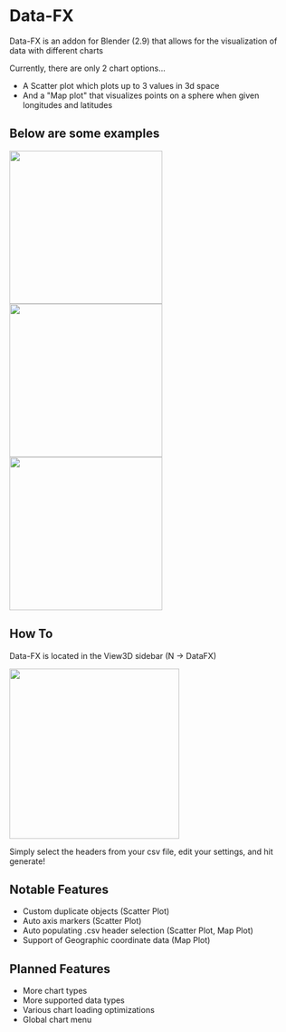# Data-FX
Data-FX is an addon for Blender (2.9) that allows for the visualization of data with different charts

Currently, there are only 2 chart options...

- A Scatter plot which plots up to 3 values in 3d space
- And a "Map plot" that visualizes points on a sphere when given longitudes and latitudes

## Below are some examples
<img src="https://www.landonferguson.com/images/scatter_plot_small.png" height="270"> <img src="https://www.landonferguson.com/images/earth_small.png" height="270"> <img src="https://i.imgur.com/M8pYVzk.png" height="270">

## How To
Data-FX is located in the View3D sidebar (N -> DataFX)

<img src="https://i.imgur.com/CexKRLt.png" height="300">

Simply select the headers from your csv file, edit your settings, and hit generate!


## Notable Features
* Custom duplicate objects (Scatter Plot)
* Auto axis markers (Scatter Plot)
* Auto populating .csv header selection (Scatter Plot, Map Plot)
* Support of Geographic coordinate data (Map Plot)

## Planned Features
* More chart types
* More supported data types
* Various chart loading optimizations
* Global chart menu
